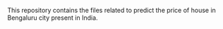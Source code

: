This repository contains the files related to predict the price of house in Bengaluru city present in India.
